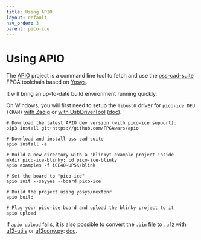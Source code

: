 ```yaml
---
title: Using APIO
layout: default
nav_order: 3
parent: pico-ice
---
```


# Using APIO

The [APIO](https://github.com/FPGAwars/apio) project is a command line tool to fetch and use
the [oss-cad-suite](https://github.com/YosysHQ/oss-cad-suite-build) FPGA toolchain based
on [Yosys](https://github.com/YosysHQ/).

It will bring an up-to-date build environment running quickly.

On Windows, you will first need to setup the `libusbK` driver for `pico-ice DFU (CRAM)`
[with Zadig](https://zadig.akeo.ie/) or [with UsbDriverTool](https://visualgdb.com/UsbDriverTool/)
([doc](https://github.com/FPGAwars/apio/wiki/Quick-start)).

```
# Download the latest APIO dev version (with pico-ice support):
pip3 install git+https://github.com/FPGAwars/apio

# Download and install oss-cad-suite
apio install -a

# Build a new directory with a "blinky" example project inside
mkdir pico-ice-blinky; cd pico-ice-blinky
apio examples -f iCE40-UP5K/blink

# Set the board to "pico-ice"
apio init --sayyes --board pico-ice

# Build the project using yosys/nextpnr
apio build

# Plug your pico-ice board and upload the blinky project to it
apio upload
```

If `apio upload` fails, it is also possible to convert the `.bin` file to `.uf2`
with [uf2-utils](https://github.com/tinyvision-ai-inc/uf2-utils/)
or [uf2conv.py](https://github.com/microsoft/uf2/blob/master/utils/uf2conv.md):
[doc](https://pico-ice.tinyvision.ai/programming_the_fpga.html#using-a-drag-drop-or-file-copy-scheme).
